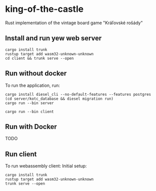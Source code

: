 # king-of-the-castle
Rust implementation of the vintage board game "Kráľovské rošády"

## Install and run yew web server
```shell
cargo install trunk
rustup target add wasm32-unknown-unknown
cd client && trunk serve --open
```

## Run without docker
To run the application, run:
```
cargo install diesel_cli --no-default-features --features postgres
(cd server/kotc_database && diesel migration run)
cargo run --bin server

cargo run --bin client
```

## Run with Docker
TODO

## Run client
To run webassembly client:
Initial setup:
```
cargo install trunk
rustup target add wasm32-unknown-unknown
trunk serve --open
```
